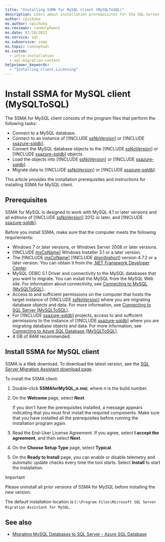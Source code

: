 ```yaml
---
title: "Installing SSMA for MySQL client (MySQLToSQL)"
description: Learn about installation prerequisites for the SQL Server Migration Assistant (SSMA) for MySQL client and how to install.
author: cpichuka
ms.author: cpichuka
ms.reviewer: randolphwest
ms.date: 07/10/2023
ms.service: sql
ms.subservice: ssma
ms.topic: conceptual
ms.custom:
  - intro-installation
  - sql-migration-content
helpviewer_keywords:
  - "Installing client,Licensing"
---
```

# Install SSMA for MySQL client (MySQLToSQL)

The SSMA for MySQL client consists of the program files that perform the following tasks:

- Connect to a MySQL database.
- Connect to an instance of [!INCLUDE [ssNoVersion](../../includes/ssnoversion-md.md)] or [!INCLUDE [ssazure-sqldb](../../includes/ssazure-sqldb.md)].
- Convert the MySQL database objects to the [!INCLUDE [ssNoVersion](../../includes/ssnoversion-md.md)] or [!INCLUDE [ssazure-sqldb](../../includes/ssazure-sqldb.md)] objects.
- Load the objects into [!INCLUDE [ssNoVersion](../../includes/ssnoversion-md.md)] or [!INCLUDE [ssazure-sqldb](../../includes/ssazure-sqldb.md)].
- Migrate data to [!INCLUDE [ssNoVersion](../../includes/ssnoversion-md.md)] or [!INCLUDE [ssazure-sqldb](../../includes/ssazure-sqldb.md)].

This article provides the installation prerequisites and instructions for installing SSMA for MySQL client.

## Prerequisites

SSMA for MySQL is designed to work with MySQL 4.1 or later versions and all editions of [!INCLUDE [ssNoVersion](../../includes/ssnoversion-md.md)] 2012 or later, and [!INCLUDE [ssazure-sqldb](../../includes/ssazure-sqldb.md)].

Before you install SSMA, make sure that the computer meets the following requirements:

- Windows 7 or later versions, or Windows Server 2008 or later versions.
- [!INCLUDE [msCoName](../../includes/msconame-md.md)] Windows Installer 3.1 or a later version.
- The [!INCLUDE [msCoName](../../includes/msconame-md.md)] [!INCLUDE [dnprdnshort](../../includes/dnprdnshort-md.md)] version 4.7.2 or a later version. You can obtain it from the [.NET Framework Developer Center](https://go.microsoft.com/fwlink/?LinkId=48882).
- MySQL ODBC 5.1 Driver and connectivity to the MySQL databases that you want to migrate. You can install the MySQL from the MySQL Web site. For information about connectivity, see [Connecting to MySQL (MySQLToSQL)](../../ssma/mysql/connecting-to-mysql-mysqltosql.md).
- Access to and sufficient permissions on the computer that hosts the target instance of [!INCLUDE [ssNoVersion](../../includes/ssnoversion-md.md)] where you are migrating database objects and data. For more information, see [Connecting to SQL Server (MySQLToSQL)](../../ssma/mysql/connecting-to-sql-server-mysqltosql.md).
- For [!INCLUDE [ssazure-sqldb](../../includes/ssazure-sqldb.md)] projects, access to and sufficient permissions to the instance of [!INCLUDE [ssazure-sqldb](../../includes/ssazure-sqldb.md)] where you are migrating database objects and data. For more information, see [Connecting to Azure SQL Database (MySQLToSQL)](../../ssma/mysql/connecting-to-azure-sql-db-mysqltosql.md).
- 4 GB of RAM recommended.

## Install SSMA for MySQL client

SSMA is a Web download. To download the latest version, see the [SQL Server Migration Assistant download page](https://aka.ms/ssmaformysql).

To install the SSMA client:

1. Double-click **SSMAforMySQL_*n*.msi**, where *n* is the build number.
1. On the **Welcome** page, select **Next**.

   If you don't have the prerequisites installed, a message appears indicating that you must first install the required components. Make sure that you have installed all the prerequisites before running the installation program again.

1. Read the End-User License Agreement. If you agree, select **I accept the agreement**, and then select **Next**.
1. On the **Choose Setup Type** page, select **Typical**.
1. On the **Ready to Install** page, you can enable or disable telemetry and automatic update checks every time the tool starts. Select **Install** to start the installation.

> [!IMPORTANT]  
> Please uninstall all prior versions of SSMA for MySQL before installing the new version.

The default installation location is `C:\Program Files\Microsoft SQL Server Migration Assistant for MySQL`.

## See also

- [Migrating MySQL Databases to SQL Server - Azure SQL Database](../../ssma/mysql/migrating-mysql-databases-to-sql-server-azure-sql-db-mysqltosql.md)

